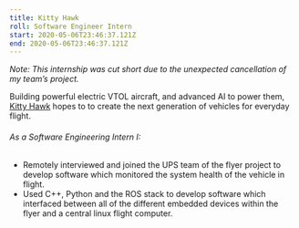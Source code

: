 ```yaml
---
title: Kitty Hawk
roll: Software Engineer Intern
start: 2020-05-06T23:46:37.121Z
end: 2020-05-06T23:46:37.121Z
---
```


*Note: This internship was cut short due to the unexpected cancellation of my team’s project.*

Building powerful electric VTOL aircraft, and advanced AI to power them, [Kitty Hawk](https://kittyhawk.aero/) hopes to to create the next generation of vehicles for everyday flight. 

###### As a Software Engineering Intern I:

 - Remotely interviewed and joined the UPS team of the flyer project to develop software which monitored the system health of the vehicle in flight.
 - Used C++, Python and the ROS stack to develop software which interfaced between all of the different embedded devices within the flyer and a central linux flight computer.